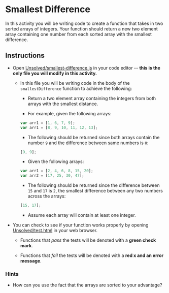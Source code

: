 # Smallest Difference

In this activity you will be writing code to create a function that takes in two sorted arrays of integers. Your function should return a new two element array containing one number from each sorted array with the smallest difference.

## Instructions

* Open [Unsolved/smallest-difference.js](Unsolved/smallest-difference.js) in your code editor -- **this is the only file you will modify in this activity.**

  * In this file you will be writing code in the body of the `smallestDifference` function to achieve the following:

    * Return a two element array containing the integers from both arrays with the smallest distance.

    * For example, given the following arrays:

    ```js
    var arr1 = [1, 6, 7, 9];
    var arr1 = [8, 9, 10, 11, 12, 13];
    ```

    * The following should be returned since both arrays contain the number `9` and the difference between same numbers is `0`:

    ```js
    [9, 9];
    ```

    * Given the following arrays:

    ```js
    var arr1 = [2, 4, 6, 8, 15, 20];
    var arr2 = [17, 25, 30, 47];
    ```

    * The following should be returned since the difference between `15` and `17` is `2`, the smallest difference between any two numbers across the arrays:

    ```js
    [15, 17];
    ```

    * Assume each array will contain at least one integer.

* You can check to see if your function works properly by opening [Unsolved/test.html](Unsolved/test.html) in your web browser.

  * Functions that _pass_ the tests will be denoted with a **green check mark**.

  * Functions that _fail_ the tests will be denoted with a **red x and an error message**.

### Hints

* How can you use the fact that the arrays are sorted to your advantage?
